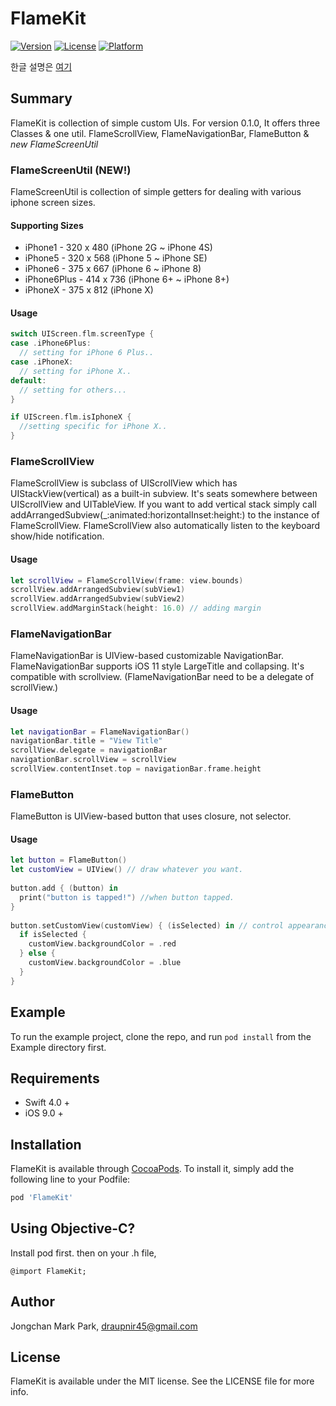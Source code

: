 # FlameKit

[![Version](https://img.shields.io/cocoapods/v/FlameKit.svg?style=flat)](http://cocoapods.org/pods/FlameKit)
[![License](https://img.shields.io/cocoapods/l/FlameKit.svg?style=flat)](http://cocoapods.org/pods/FlameKit)
[![Platform](https://img.shields.io/cocoapods/p/FlameKit.svg?style=flat)](http://cocoapods.org/pods/FlameKit)

한글 설명은 [여기](README_Kor.md)

## Summary

FlameKit is collection of simple custom UIs. For version 0.1.0, It offers three Classes & one util. FlameScrollView, FlameNavigationBar, FlameButton & *new FlameScreenUtil*

### FlameScreenUtil (NEW!)

FlameScreenUtil is collection of simple getters for dealing with various iphone screen sizes.

#### Supporting Sizes
- iPhone1 - 320 x 480 (iPhone 2G ~ iPhone 4S)
- iPhone5 - 320 x 568 (iPhone 5 ~ iPhone SE)
- iPhone6 - 375 x 667 (iPhone 6 ~ iPhone 8)
- iPhone6Plus - 414 x 736 (iPhone 6+ ~ iPhone 8+)
- iPhoneX - 375 x 812 (iPhone X)

#### Usage

```swift
switch UIScreen.flm.screenType { 
case .iPhone6Plus:
  // setting for iPhone 6 Plus..
case .iPhoneX:
  // setting for iPhone X..
default:
  // setting for others...
}

if UIScreen.flm.isIphoneX {
  //setting specific for iPhone X..
}
```

### FlameScrollView

FlameScrollView is subclass of UIScrollView which has UIStackView(vertical) as a built-in subview. It's seats somewhere between UIScrollView and UITableView. If you want to add vertical stack simply call addArrangedSubview(_:animated:horizontalInset:height:) to the instance of FlameScrollView. FlameScrollView also automatically listen to the keyboard show/hide notification.

#### Usage

```swift
let scrollView = FlameScrollView(frame: view.bounds)
scrollView.addArrangedSubview(subView1)
scrollView.addArrangedSubview(subView2)
scrollView.addMarginStack(height: 16.0) // adding margin
```



### FlameNavigationBar
FlameNavigationBar is UIView-based customizable NavigationBar. FlameNavigationBar supports iOS 11 style LargeTitle and collapsing. It's compatible with scrollview. (FlameNavigationBar need to be a delegate of scrollView.)

#### Usage

```swift
let navigationBar = FlameNavigationBar()
navigationBar.title = "View Title"
scrollView.delegate = navigationBar
navigationBar.scrollView = scrollView
scrollView.contentInset.top = navigationBar.frame.height
```



### FlameButton
FlameButton is UIView-based button that uses closure, not selector.

#### Usage

```swift
let button = FlameButton()
let customView = UIView() // draw whatever you want.
    
button.add { (button) in
  print("button is tapped!") //when button tapped.
}
    
button.setCustomView(customView) { (isSelected) in // control appearance here.
  if isSelected {
    customView.backgroundColor = .red
  } else {
    customView.backgroundColor = .blue
  }
}
```


## Example

To run the example project, clone the repo, and run `pod install` from the Example directory first.

## Requirements

- Swift 4.0 +
- iOS 9.0 +

## Installation

FlameKit is available through [CocoaPods](http://cocoapods.org). To install
it, simply add the following line to your Podfile:

```ruby
pod 'FlameKit'
```

## Using Objective-C?
Install pod first. then on your .h file,

```objc
@import FlameKit;
```

## Author

Jongchan Mark Park, draupnir45@gmail.com

## License

FlameKit is available under the MIT license. See the LICENSE file for more info.
